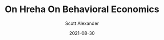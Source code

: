 ---
layout: podcast
title: "On Hreha On Behavioral Economics"
author: Scott Alexander
description: https://astralcodexten.substack.com/p/on-hreha-on-behavioral-economics
date: 2021-08-30
length: 9747092
duration: 2437
guid: on-hreha-on-behavioral-economics
---